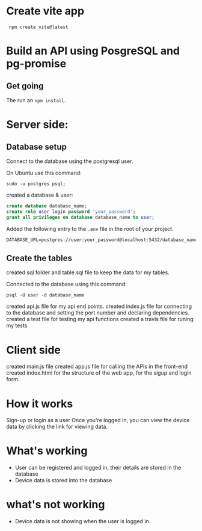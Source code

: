 # Create vite app

```
 npm create vite@latest
 ````

# Build an API using PosgreSQL and pg-promise

## Get going

The run an `npm install`.

# Server side:

## Database setup


Connect to the database using the postgresql user.

On Ubuntu use this command:

```
sudo -u postgres psql;
```

created a database & user:

```sql
create database database_name;
create role user login password 'your_password';
grant all privileges on database database_name to user;
```

Added the following entry to the `.env` file in the root of your project.

```
DATABASE_URL=postgres://user:your_password@localhost:5432/database_name
```

## Create the tables
created sql folder and table.sql file to keep the data for my tables.

Connected to the database using this command:

```
psql -U user -d database_name
```

created api.js file for my api end points.
created index.js file for connecting to the database and setting the port number and declaring dependencies.
created a test file for testing my api functions
created a travis file for runing my tests

# Client side

created main.js file 
created app.js file for calling the APIs in the front-end
created index.html for the structure of the web app, for the sigup and login form.


# How it works

Sign-up or login as a user
Once you're logged in, you can view the device data by clicking the link for viewing data.

# What's working

 - User can be registered and logged in, their details are stored in the database
 - Device data is stored into the database

 # what's not working

 - Device data is not showing when the user is logged in.
 